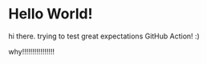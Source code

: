 # Hello World!
 
hi there. trying to test great expectations GitHub Action! :)

why!!!!!!!!!!!!!!!!

